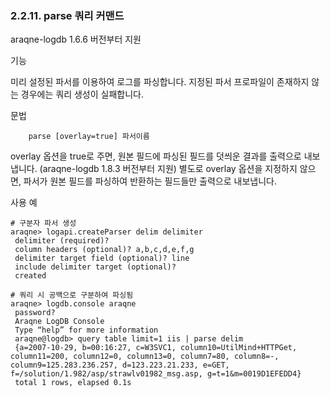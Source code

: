 ### 2.2.11. parse 쿼리 커맨드


araqne-logdb 1.6.6 버전부터 지원

기능

미리 설정된 파서를 이용하여 로그를 파싱합니다. 지정된 파서 프로파일이 존재하지 않는 경우에는 쿼리 생성이 실패합니다.

문법

~~~
	parse [overlay=true] 파서이름
~~~

overlay 옵션을 true로 주면, 원본 필드에 파싱된 필드를 덧씌운 결과를 출력으로 내보냅니다. (araqne-logdb 1.8.3 버전부터 지원) 별도로 overlay 옵션을 지정하지 않으면, 파서가 원본 필드를 파싱하여 반환하는 필드들만 출력으로 내보냅니다.

사용 예

~~~
# 구분자 파서 생성
araqne> logapi.createParser delim delimiter
 delimiter (required)?
 column headers (optional)? a,b,c,d,e,f,g
 delimiter target field (optional)? line
 include delimiter target (optional)?
 created

# 쿼리 시 공백으로 구분하여 파싱됨
araqne> logdb.console araqne
 password?
 Araqne LogDB Console
 Type “help” for more information
 araqne@logdb> query table limit=1 iis | parse delim
 {a=2007-10-29, b=00:16:27, c=W3SVC1, column10=UtilMind+HTTPGet, column11=200, column12=0, column13=0, column7=80, column8=-, column9=125.283.236.257, d=123.223.21.233, e=GET, f=/solution/1.982/asp/strawlv01982_msg.asp, g=t=1&m=0019D1EFEDD4}
 total 1 rows, elapsed 0.1s
~~~


